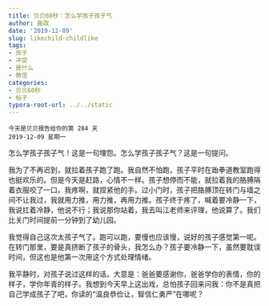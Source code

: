 ```yaml
---
title: 贝贝60秒：怎么学孩子孩子气
author: 曲政
date: '2019-12-09'
slug: likechild-childlike
tags:
- 孩子
- 冲突
- 是什么
- 微信
categories:
- 贝贝60秒
- 帖子
typora-root-url: ../../static
---
```

```
今天是贝贝报告给你的第 284 天  
2019-12-09 星期一 
```

怎么学孩子孩子气！这是一句埋怨。怎么学孩子孩子气？这是一句提问。

我为了不再迟到，就拉着孩子跑了跑。我自然不怕跑，孩子平时在跆拳道教室跑得也挺欢乐的。但是今天是赶路，心情不一样。孩子想停而不能，就拉着我的胳膊隔着衣服咬了一口。我疼啊，就捏紧他的手。过小门时，孩子把胳膊顶在转门与墙之间不让我过，我就用力推，用力推，再用力推。孩子终于疼了，喊着要冷静一下，我说扛着冷静，他说不行；我说那你站着，我去叫江老师来评理，他说算了。我们比关门时间提前一分钟到了幼儿园。

我觉得自己这次太孩子气了。跑可以跑，要慢也应该慢，说好的孩子感觉第一呢。在转门那里，要是真挤断了孩子的骨头，我怎么办？孩子要冷静一下，虽然要耽误时间，但这也是他第一次用这个方式处理情绪。

我平静时，对孩子说过这样的话。大意是：爸爸要感谢你，爸爸学你的表情，你的样子，学你年青的样子。我想到今天早上这出戏，总怕孩子回来问我：你不是真把自己学成孩子了吧，你读的“温良恭俭让，智信仁勇严”在哪呢？

